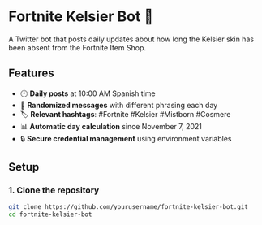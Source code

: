 # Fortnite Kelsier Bot 🤖

A Twitter bot that posts daily updates about how long the Kelsier skin has been absent from the Fortnite Item Shop.

## Features

- 🕙 **Daily posts** at 10:00 AM Spanish time
- 🎲 **Randomized messages** with different phrasing each day
- 🏷️ **Relevant hashtags**: #Fortnite #Kelsier #Mistborn #Cosmere
- 📊 **Automatic day calculation** since November 7, 2021
- 🔒 **Secure credential management** using environment variables

## Setup

### 1. Clone the repository
```bash
git clone https://github.com/yourusername/fortnite-kelsier-bot.git
cd fortnite-kelsier-bot